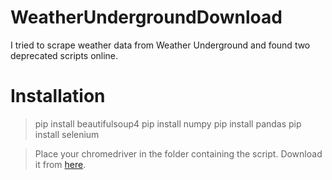 # WeatherUndergroundDownload

I tried to scrape weather data from Weather Underground and found two deprecated scripts online.

# Installation

> pip install beautifulsoup4
> pip install numpy
> pip install pandas
> pip install selenium

> Place your chromedriver in the folder containing the script. Download it from [here](https://chromedriver.chromium.org).












